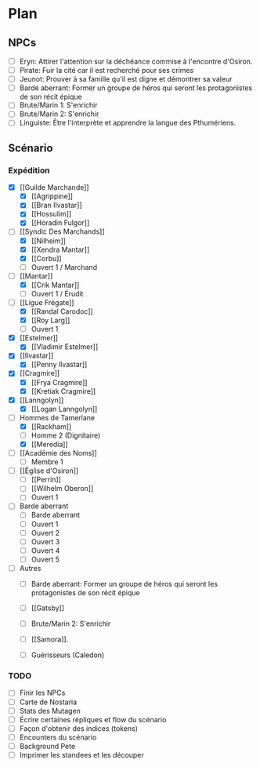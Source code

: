 # Plan

## NPCs
- [ ] Eryn: Attirer l'attention sur la déchéance commise à l'encontre d'Osiron.
- [ ] Pirate: Fuir la cité car il est recherché pour ses crimes
- [ ] Jeunot: Prouver à sa famille qu'il est digne et démontrer sa valeur
- [ ] Barde aberrant: Former un groupe de héros qui seront les protagonistes de son récit épique
- [ ] Brute/Marin 1: S'enrichir
- [ ] Brute/Marin 2: S'enrichir
- [ ] Linguiste: Être l'interprète et apprendre la langue des Pthumériens.

## Scénario
### Expédition
- [x] [[Guilde Marchande]]
	- [x] [[Agrippine]]
	- [x]  [[Bran Ilvastar]]
	- [x] [[Hossulim]]
	- [x] [[Horadin Fulgor]]
- [ ] [[Syndic Des Marchands]]
	- [x] [[Nilheim]]
	- [x] [[Xendra Mantar]]
	- [x] [[Corbu]]
	- [ ] Ouvert 1 / Marchand
- [ ] [[Mantar]]
	- [x] [[Crik Mantar]]
	- [ ] Ouvert 1 / Érudit
- [ ] [[Ligue Frégate]]
	- [x] [[Randal Carodoc]]
	- [x] [[Roy Larg]]
	- [ ] Ouvert 1
- [x] [[Estelmer]]
	- [x] [[Vladimir Estelmer]]
- [x] [[Ilvastar]]
	- [x] [[Penny Ilvastar]]
- [x] [[Cragmire]]
	- [x] [[Frya Cragmire]]
	- [x] [[Kretiak Cragmire]]
- [x] [[Lanngolyn]]
	- [x] [[Logan Lanngolyn]]
- [ ] Hommes de Tamerlane
	- [x] [[Rackham]]
	- [ ] Homme 2 (Dignitaire)
	- [x] [[Meredia]]
- [ ] [[Académie des Noms]]
	- [ ] Membre 1
- [ ] [[Église d'Osiron]]
	- [ ] [[Perrin]]
	- [ ] [[Wilhelm Oberon]]
	- [ ] Ouvert 1
- [ ] Barde aberrant
	- [ ] Barde aberrant
	- [ ] Ouvert 1
	- [ ] Ouvert 2
	- [ ] Ouvert 3
	- [ ] Ouvert 4
	- [ ] Ouvert 5
- [ ] Autres
	- [ ] Barde aberrant: Former un groupe de héros qui seront les protagonistes de son récit épique
	- [ ] [[Gatsby]]
	- [ ] Brute/Marin 2: S'enrichir
	- [ ] [[Samora]].
	- [ ] Guérisseurs (Caledon)


### TODO
- [ ] Finir les NPCs
- [ ] Carte de Nostaria
- [ ] Stats des Mutagen
- [ ] Écrire certaines répliques et flow du scénario
- [ ] Façon d'obtenir des indices (tokens)
- [ ] Encounters du scénario
- [ ] Background Pete
- [ ] Imprimer les standees et les découper